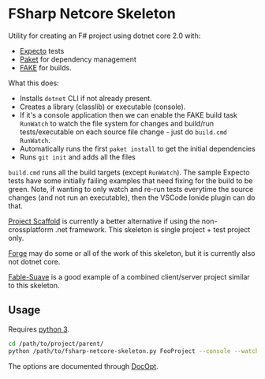 
# FSharp Netcore Skeleton

Utility for creating an F# project using dotnet core 2.0 with:
- [Expecto](https://github.com/haf/expecto) tests
- [Paket](https://fsprojects.github.io/Paket/) for dependency management
- [FAKE](https://fake.build/) for builds.

What this does:
- Installs `dotnet` CLI if not already present.
- Creates a library (classlib) or executable (console).
- If it's a console application then we can enable the FAKE build task `RunWatch` to watch the file system for changes and build/run tests/executable on each source file change - just do `build.cmd RunWatch`.
- Automatically runs the first `paket install` to get the initial dependencies
- Runs `git init` and adds all the files

`build.cmd` runs all the build targets (except `RunWatch`). The sample Expecto tests have some initially failing examples that need fixing for the build to be green. Note, if wanting to only watch and re-run tests everytime the
source changes (and not run an executable), then the VSCode Ionide plugin can do that.

[Project Scaffold](https://github.com/fsprojects/ProjectScaffold) is currently a better alternative if using the non-crossplatform .net framework. This skeleton is single project + test project only.

[Forge](http://forge.run/) may do some or all of the work of this skeleton, but it is currently also not dotnet core.

[Fable-Suave](https://github.com/fable-compiler/fable-suave-scaffold) is a good example of a combined client/server
project similar to this skeleton.

## Usage

Requires [python 3](https://www.python.org/).

```bash
cd /path/to/project/parent/
python /path/to/fsharp-netcore-skeleton.py FooProject --console --watcher
```

The options are documented through [DocOpt](http://docopt.org).
